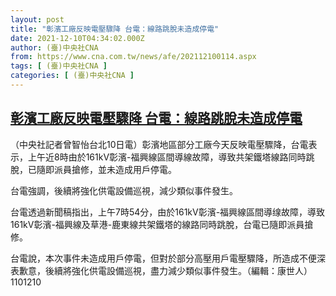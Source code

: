```yaml
---
layout: post
title: "彰濱工廠反映電壓驟降 台電：線路跳脫未造成停電"
date: 2021-12-10T04:34:02.000Z
author: (臺)中央社CNA
from: https://www.cna.com.tw/news/afe/202112100114.aspx
tags: [ (臺)中央社CNA ]
categories: [ (臺)中央社CNA ]
---
```

<!--1639110842000-->
[彰濱工廠反映電壓驟降 台電：線路跳脫未造成停電](https://www.cna.com.tw/news/afe/202112100114.aspx)
------

<div>
<div></div><div><p>（中央社記者曾智怡台北10日電）彰濱地區部分工廠今天反映電壓驟降，台電表示，上午近8時由於161kV彰濱-福興線區間導線故障，導致共架鐵塔線路同時跳脫，已隨即派員搶修，並未造成用戶停電。</p><p>台電強調，後續將強化供電設備巡視，減少類似事件發生。</p><p>台電透過新聞稿指出，上午7時54分，由於161kV彰濱-福興線區間導缐故障，導致161kV彰濱-福興線及草港-鹿東線共架鐵塔的線路同時跳脫，台電已隨即派員搶修。</p><p>台電說，本次事件未造成用戶停電，但對於部分高壓用戶電壓驟降，所造成不便深表歉意，後續將強化供電設備巡視，盡力減少類似事件發生。（編輯：康世人）1101210</p></div>
</div>
